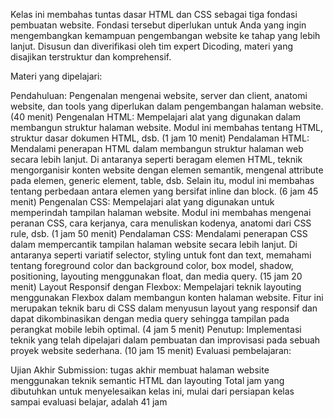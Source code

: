 Kelas ini membahas tuntas dasar HTML dan CSS sebagai tiga fondasi pembuatan website. Fondasi tersebut diperlukan untuk Anda yang ingin mengembangkan kemampuan pengembangan website ke tahap yang lebih lanjut. Disusun dan diverifikasi oleh tim expert Dicoding, materi yang disajikan terstruktur dan komprehensif.


Materi yang dipelajari:

Pendahuluan: Pengenalan mengenai website, server dan client, anatomi website, dan tools yang diperlukan dalam pengembangan halaman website. (40 menit)
Pengenalan HTML: Mempelajari alat yang digunakan dalam membangun struktur halaman website. Modul ini membahas tentang HTML, struktur dasar dokumen HTML, dsb. (1 jam 10 menit)
Pendalaman HTML: Mendalami penerapan HTML dalam membangun struktur halaman web secara lebih lanjut. Di antaranya seperti beragam elemen HTML, teknik mengorganisir konten website dengan elemen semantik, mengenal attribute pada elemen, generic element, table, dsb. Selain itu, modul ini membahas tentang perbedaan antara elemen yang bersifat inline dan block. (6 jam 45 menit)
Pengenalan CSS: Mempelajari alat yang digunakan untuk memperindah tampilan halaman website. Modul ini membahas mengenai peranan CSS, cara kerjanya, cara menuliskan kodenya, anatomi dari CSS rule, dsb. (1 jam 50 menit)
Pendalaman CSS: Mendalami penerapan CSS dalam mempercantik tampilan halaman website secara lebih lanjut. Di antaranya seperti variatif selector, styling untuk font dan text, memahami tentang foreground color dan background color, box model, shadow, positioning, layouting menggunakan float, dan media query. (15 jam 20 menit)
Layout Responsif dengan Flexbox: Mempelajari teknik layouting menggunakan Flexbox dalam membangun konten halaman website. Fitur ini merupakan teknik baru di CSS dalam menyusun layout yang responsif dan dapat dikombinasikan dengan media query sehingga tampilan pada perangkat mobile lebih optimal. (4 jam 5 menit)
Penutup: Implementasi teknik yang telah dipelajari dalam pembuatan dan improvisasi pada sebuah proyek website sederhana. (10 jam 15 menit)
Evaluasi pembelajaran:

Ujian Akhir
Submission: tugas akhir membuat halaman website menggunakan teknik semantic HTML dan layouting
Total jam yang dibutuhkan untuk menyelesaikan kelas ini, mulai dari persiapan kelas sampai evaluasi belajar, adalah 41 jam
